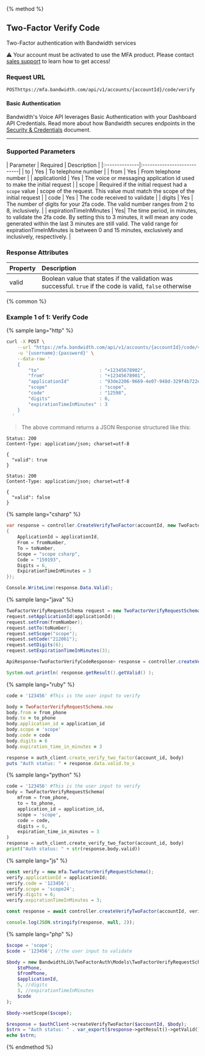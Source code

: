{% method %}

## Two-Factor Verify Code
Two-Factor authentication with Bandwidth services

⚠️ Your account must be activated to use the MFA product. Please contact [sales support](https://www.bandwidth.com/talk-to-an-expert/) to learn how to get access!

### Request URL

<code class="post">POST</code>`https://mfa.bandwidth.com/api/v1/accounts/{accountId}/code/verify`

#### Basic Authentication

Bandwidth's Voice API leverages Basic Authentication with your Dashboard API Credentials. Read more about how Bandwidth secures endpoints in the [Security & Credentials](../../../guides/accountCredentials.md) document.

---

### Supported Parameters

| Parameter     | Required | Description                |
|:--------------|:---------------------------|
| to            | Yes | To telephone number        |
| from          | Yes | From telephone number      |
| applicationId | Yes | The voice or messaging application id used to make the initial request |
| scope         | Required if the initial request had a `scope` value | scope of the request. This value must match the scope of the initial request |
| code          | Yes | The code received to validate |
| digits | Yes | The number of digits for your 2fa code. The valid number ranges from 2 to 8, inclusively. |
| expirationTimeInMinutes | Yes| The time period, in minutes, to validate the 2fa code. By setting this to 3 minutes, it will mean any code generated within the last 3 minutes are still valid. The valid range for expirationTimeInMinutes is between 0 and 15 minutes, exclusively and inclusively, respectively. |

### Response Attributes

| Property | Description        |
|:---------|:-------------------|
| valid    | Boolean value that states if the validation was successful. `true` if the code is valid, `false` otherwise |


{% common %}

### Example 1 of 1: Verify Code

{% sample lang="http" %}

```bash
curl -X POST \
    --url "https://mfa.bandwidth.com/api/v1/accounts/{accountId}/code/verify" \
    -u '{username}:{password}' \
    --data-raw '
    {
        "to"                      : "+12345678902",
        "from"                    : "+12345678901",
        "applicationId"           : "93de2206-9669-4e07-948d-329f4b722ee2",
        "scope"                   : "scope",
        "code"                    : "12598",
        "digits"                  : 6,
        "expirationTimeInMinutes" : 3
    }
  '
```
> The above command returns a JSON Response structured like this:

```http
Status: 200
Content-Type: application/json; charset=utf-8

{
  "valid": true
}
```

```http
Status: 200
Content-Type: application/json; charset=utf-8

{
  "valid": false
}
```

{% sample lang="csharp" %}

```csharp
var response = controller.CreateVerifyTwoFactor(accountId, new TwoFactorVerifyRequestSchema
{
    ApplicationId = applicationId,
    From = fromNumber,
    To = toNumber,
    Scope = "scope csharp",
    Code = "159193",
    Digits = 6,
    ExpirationTimeInMinutes = 3
});

Console.WriteLine(response.Data.Valid);
```

{% sample lang="java" %}

```java
TwoFactorVerifyRequestSchema request = new TwoFactorVerifyRequestSchema();
request.setApplicationId(applicationId);
request.setFrom(fromNumber);
request.setTo(toNumber);
request.setScope("scope");
request.setCode("212061");
request.setDigits(6);
request.setExpirationTimeInMinutes(3);

ApiResponse<TwoFactorVerifyCodeResponse> response = controller.createVerifyTwoFactor(accountId, request);

System.out.println( response.getResult().getValid() );
```

{% sample lang="ruby" %}

```ruby
code = '123456' #This is the user input to verify

body = TwoFactorVerifyRequestSchema.new
body.from = from_phone
body.to = to_phone
body.application_id = application_id
body.scope = 'scope'
body.code = code
body.digits = 6
body.expiration_time_in_minutes = 3

response = auth_client.create_verify_two_factor(account_id, body)
puts "Auth status: " + response.data.valid.to_s
```

{% sample lang="python" %}

```python
code = '123456' #This is the user input to verify
body = TwoFactorVerifyRequestSchema(
    mfrom = from_phone,
    to = to_phone,
    application_id = application_id,
    scope = 'scope',
    code = code,
    digits = 6,
    expiration_time_in_minutes = 3
)
response = auth_client.create_verify_two_factor(account_id, body)
print("Auth status: " + str(response.body.valid))
```

{% sample lang="js" %}

```js
const verify = new mfa.TwoFactorVerifyRequestSchema();
verify.applicationId = applicationId;
verify.code = '123456';
verify.scope = 'scope24';
verify.digits = 6;
verify.expirationTimeInMinutes = 3;

const response = await controller.createVerifyTwoFactor(accountId, verify);

console.log(JSON.stringify(response, null, 2));
```

{% sample lang="php" %}

```php
$scope = 'scope';
$code = '123456'; //the user input to validate

$body = new BandwidthLib\TwoFactorAuth\Models\TwoFactorVerifyRequestSchema(
    $toPhone,
    $fromPhone,
    $applicationId,
    5, //digits
    3, //expirationTimeInMinutes
    $code
);

$body->setScope($scope);

$response = $authClient->createVerifyTwoFactor($accountId, $body);
$strn = "Auth status: " . var_export($response->getResult()->getValid(), true) . "\n";
echo $strn;
```

{% endmethod %}
